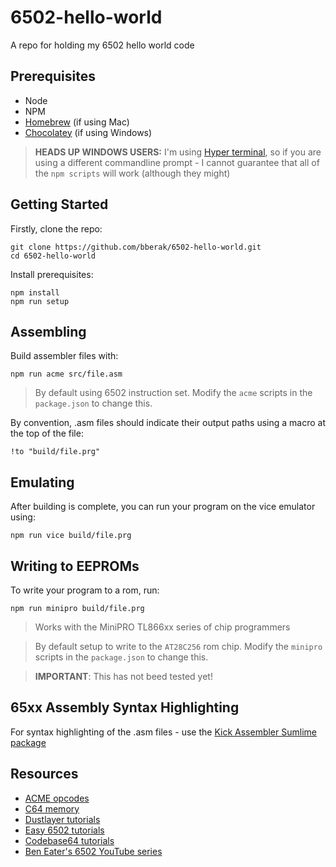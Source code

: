 # 6502-hello-world

A repo for holding my 6502 hello world code

## Prerequisites

- Node
- NPM
- [Homebrew](https://brew.sh/) (if using Mac)
- [Chocolatey](https://chocolatey.org/) (if using Windows)

> **HEADS UP WINDOWS USERS:** I'm using [Hyper terminal](https://hyper.is/), so if you are using a different commandline prompt - I cannot guarantee that all of the `npm scripts` will work (although they might)

## Getting Started

Firstly, clone the repo:

```
git clone https://github.com/bberak/6502-hello-world.git
cd 6502-hello-world
```

Install prerequisites:

```
npm install
npm run setup
```

## Assembling

Build assembler files with:

```
npm run acme src/file.asm
```
> By default using 6502 instruction set. Modify the `acme` scripts in the `package.json` to change this.

By convention, .asm files should indicate their output paths using a macro at the top of the file:

```
!to "build/file.prg"
```

## Emulating

After building is complete, you can run your program on the vice emulator using:

```
npm run vice build/file.prg
```

## Writing to EEPROMs

To write your program to a rom, run:

```
npm run minipro build/file.prg
```

> Works with the MiniPRO TL866xx series of chip programmers

> By default setup to write to the `AT28C256` rom chip. Modify the `minipro` scripts in the `package.json` to change this.

> **IMPORTANT**: This has not beed tested yet!

## 65xx Assembly Syntax Highlighting

For syntax highlighting of the .asm files - use the [Kick Assembler Sumlime package](https://packagecontrol.io/packages/Kick%20Assembler%20(C64))

## Resources

- [ACME opcodes](http://www.cbmhardware.de/show.php?r=14&id=7)
- [C64 memory](https://dustlayer.com/c64-architecture/2013/4/13/ram-under-rom)
- [Dustlayer tutorials](https://dustlayer.com/c64-coding-tutorials/2013/2/17/a-simple-c64-intro)
- [Easy 6502 tutorials](https://skilldrick.github.io/easy6502/)
- [Codebase64 tutorials](https://codebase64.org/doku.php?id=base:machine_language_tutorial)
- [Ben Eater's 6502 YouTube series](https://www.youtube.com/watch?v=LnzuMJLZRdU&list=PLowKtXNTBypFbtuVMUVXNR0z1mu7dp7eH)



